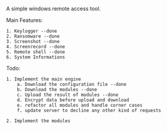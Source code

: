 A simple windows remote access tool.

Main Features:

    1. Keylogger --done
    2. Ransomware --done
    3. Screenshot --done
    4. Screenrecord --done 
    5. Remote shell --done
    6. System Informations

Todo:

    1. Implement the main engine
        a. Download the configuration file --done
        b. Download the modules --done
        c. Upload the result of modules --done
        d. Encrypt data before upload and download
        e. refactor all modules and handle corner cases
        f. update server to decline any other kind of requests
    
    2. Implement the modules
